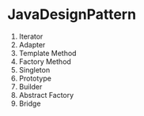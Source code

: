 # JavaDesignPattern
<ol>
<li>Iterator</li>
<li>Adapter</li>
<li>Template Method</li>
<li>Factory Method</li>
<li>Singleton</li>
<li>Prototype</li>
<li>Builder</li>
<li>Abstract Factory</li>
<li>Bridge</li>
</ol>
